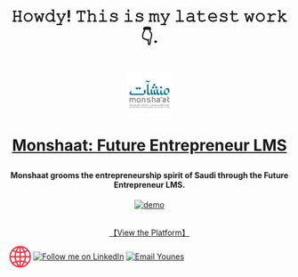 <h1 align="center">
𝙷𝚘𝚠𝚍𝚢! 𝚃𝚑𝚒𝚜 𝚒𝚜 𝚖𝚢 𝚕𝚊𝚝𝚎𝚜𝚝 𝚠𝚘𝚛𝚔 👇.
<br/>
<br/>
<a href="https://monshaat.bhr.sa" target="_blank"><img src="https://raw.githubusercontent.com/younes-alturkey/younes-alturkey/main/images/monshaat-logo.png" alt="Logo" width="80"/></a>

<a href="https://monshaat.bhr.sa" target="_blank">Monshaat: Future Entrepreneur LMS</a>

</h1>
<h4 align="center">Monshaat grooms the entrepreneurship spirit of Saudi through the Future Entrepreneur LMS.</h4>

<div align="center">
  <a href="https://monshaat.bhr.sa" target="_blank"><img src="https://github.com/younes-alturkey/younes-alturkey/blob/main/images/monshaat-lms-demo.gif?raw=true" alt="demo"/></a>
  </br>
  </br>
  
  [【View the Platform】](https://monshaat.bhr.sa)
  
</div>

[<img src="https://github.com/younes-alturkey/younes-alturkey/blob/main/images/website.png" height="40em" align="center" alt="Younes Website" title="Visit my website"/>](https://younes.ninja)
[<img src="https://raw.githubusercontent.com/Raymo111/Raymo111/master/socials/linkedin.png" height="40em" align="center" alt="Follow me on LinkedIn" title="Follow Younes on LinkedIn"/>](https://www.linkedin.com/in/younes-alturkey)
[<img src="https://img.icons8.com/fluent/48/000000/email-open.png" height="40em" align="center" alt="Email Younes" title="Email me"/>](mailto:hi@younes.ninja)

